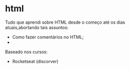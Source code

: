 # html

Tudo que aprendi sobre HTML desde o começo até os dias atuais,abortando tais assuntos:

- Como fazer comentários no HTML;
- 


Baseado nos cursos:

- Rocketseat (discorver)
